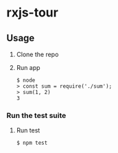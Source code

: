 # rxjs-tour

## Usage

1.  Clone the repo

1.  Run app

        $ node
        > const sum = require('./sum');
        > sum(1, 2)
        3

### Run the test suite

1.  Run test

        $ npm test
